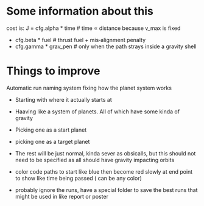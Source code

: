 # Some information about this 
cost is: J = cfg.alpha * time      # time  ∝ distance because v_max is fixed
  + cfg.beta  * fuel      # thrust fuel + mis‑alignment penalty
  + cfg.gamma * grav_pen  # only when the path strays inside a gravity shell


# Things to improve
Automatic run naming system
fixing how the planet system works
- Starting with where it actually starts at
- Haaving like a system of planets. All of which have some kinda of gravity
- Picking one as a start planet
- picking one as a target planet
- The rest will be just normal, kinda sever as obsicalls, but this should not need to be specified as all should have gravity impacting orbits

- color code paths to start like blue then become red slowly at end point to show like time being passed ( can be any color)

- probably ignore the runs, have a special folder to save the best runs that might be used in like report or poster